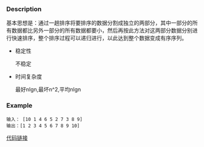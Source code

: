 
### Description
基本思想是：通过一趟排序将要排序的数据分割成独立的两部分，其中一部分的所有数据都比另外一部分的所有数据都要小，然后再按此方法对这两部分数据分别进行快速排序，整个排序过程可以递归进行，以此达到整个数据变成有序序列。

* 稳定性
    
    不稳定
    
* 时间复杂度
    
    最好nlgn,最坏n^2,平均nlgn

### Example
    输入： [10 1 4 6 5 2 7 3 8 9]
    输出：[1 2 3 4 5 6 7 8 9 10]

[代码链接](https://github.com/KenmyZhang/InterviewQuestionsAndAnswer/blob/master/answers/%E5%BF%AB%E9%80%9F%E6%8E%92%E5%BA%8F.go)
